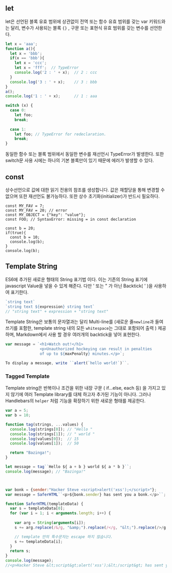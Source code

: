## let

let은 선언된 블록 유효 범위에 상관없이 전역 또는 함수 유효 범위를 갖는 var 키워드와는 달리, 변수가 사용되는 블록 `{}` , 구문 또는 표현식 유효 범위를 갖는 변수를 선언한다.

```javascript
let x = 'aaa';
function a(){
  let x = 'bbb';
  if(x == 'bbb'){
    let x = 'ccc';
    let x = 'fff';  // TypeError
    console.log('2 : ' + x);  // 2 : ccc
  }
  console.log('3 : ' + x);    // 3 : bbb
}
a();
console.log('1 : ' + x);      // 1 : aaa

switch (x) {
  case 0:
    let foo;
    break;
    
  case 1:
    let foo; // TypeError for redeclaration.
    break;
}
```
동일한 함수 또는 블록 범위에서 동일한 변수를 재선언시 TypeError가 발생한다. 또한 switch문 사용 시에는 하나의 기본 블록만이 있기 때문에 에러가 발생할 수 있다.


## const

상수선언으로 값에 대한 읽기 전용의 참조를 생성합니다. 값은 재할당을 통해 변경할 수 없으며 또한 재선언도 불가능하다. 또한 상수 초기화(initializer)가 반드시 필요하다.

```javscript
const MY_FAV = 7;
const MY_FAV = 20; // error
const MY_OBJECT = {"key": "value"};
const FOO; // SyntaxError: missing = in const declaration

const b = 20;
if(true){
  const b = 10;
  console.log(b);
}
console.log(b);
```


## Template String

ES6에 추가된 새로운 형태의 String 표기법 이다. 이는 기존의 String 표기에 javascript Value을 넣을 수 있게 해준다. 다만 ' 또는 " 가 아닌 Backtick( ' )을 사용하여 표기한다. 

```javascript
`string text`
`string text ${expression} string text` 
// "string text" + expression + "string text"
```

Template String은 보통의 문자열과는 달리 Multi-line를 (새로운 줄`newline`과 들여쓰기를 포함한, template string 내의 모든 `whitespace`는 그대로 포함되어 출력 ) 제공하며, Markdown에서 사용 할 경우 여러개의 backtick을 넣어 표현한다.

```javascript
var message = `<h1>Watch out!</h1>
               <p>Unauthorized hockeying can result in penalties
               of up to ${maxPenalty} minutes.</p>`;

To display a message, write ``alert(`hello world!`)``.
```


### Tagged Template

Template string은 반복이나 조건을 위한 내장 구문 ( if...else, each 등) 을 가지고 있지 않기에 여러 Template library를 대체 하고자 추가된 기능이 아니다. 그러나 Handlebars의 `helper` 처럼 기능을 확장하기 위한 새로운 형태를 제공한다.

```javascript
var a = 5;
var b = 10;

function tag(strings, ...values) {
  console.log(strings[0]); // "Hello "
  console.log(strings[1]); // " world "
  console.log(values[0]);  // 15
  console.log(values[1]);  // 50

  return "Bazinga!";
}

let message = tag``Hello ${ a + b } world ${ a * b }``;
console.log(message); // "Bazinga!"



var bonk = {sender:"Hacker Steve <script>alert('xss');</script>"};
var message = SaferHTML``<p>${bonk.sender} has sent you a bonk.</p>``;

function SaferHTML(templateData) {
  var s = templateData[0];
  for (var i = 1; i < arguments.length; i++) {
    
    var arg = String(arguments[i]);
    s += arg.replace(/&/g, "&amp;").replace(/</g, "&lt;").replace(/>/g, "&gt;");

    // template 안의 특수문자는 escape 하지 않습니다.
    s += templateData[i];
  }
  return s;
}
console.log(message); 
//<p>Hacker Steve &lt;script&gt;alert('xss');&lt;/script&gt; has sent you a bonk.</p>
```

